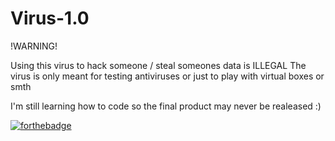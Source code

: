 # Virus-1.0


!WARNING!

Using this virus to hack someone / steal someones data is ILLEGAL The virus is only meant for testing antiviruses or just to play with virtual boxes or smth

I'm still learning how to code so the final product may never be realeased :)

[![forthebadge](https://forthebadge.com/images/badges/made-with-c-plus-plus.svg)](https://forthebadge.com)
